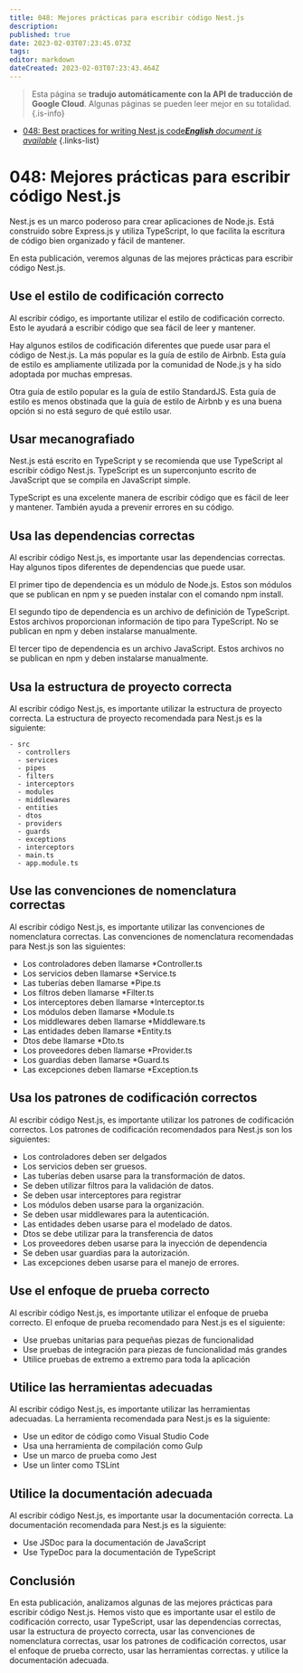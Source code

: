 ```yaml
---
title: 048: Mejores prácticas para escribir código Nest.js
description: 
published: true
date: 2023-02-03T07:23:45.073Z
tags: 
editor: markdown
dateCreated: 2023-02-03T07:23:43.464Z
---
```


> Esta página se **tradujo automáticamente con la API de traducción de Google Cloud**.
Algunas páginas se pueden leer mejor en su totalidad.{.is-info}



- [048: Best practices for writing Nest.js code***English** document is available*](/en/Knowledge-base/Nest-js/Learning/048-best-practices-for-writing-nest-js-code)
{.links-list}


# 048: Mejores prácticas para escribir código Nest.js

Nest.js es un marco poderoso para crear aplicaciones de Node.js. Está construido sobre Express.js y utiliza TypeScript, lo que facilita la escritura de código bien organizado y fácil de mantener.

En esta publicación, veremos algunas de las mejores prácticas para escribir código Nest.js.

## Use el estilo de codificación correcto

Al escribir código, es importante utilizar el estilo de codificación correcto. Esto le ayudará a escribir código que sea fácil de leer y mantener.

Hay algunos estilos de codificación diferentes que puede usar para el código de Nest.js. La más popular es la guía de estilo de Airbnb. Esta guía de estilo es ampliamente utilizada por la comunidad de Node.js y ha sido adoptada por muchas empresas.

Otra guía de estilo popular es la guía de estilo StandardJS. Esta guía de estilo es menos obstinada que la guía de estilo de Airbnb y es una buena opción si no está seguro de qué estilo usar.

## Usar mecanografiado

Nest.js está escrito en TypeScript y se recomienda que use TypeScript al escribir código Nest.js. TypeScript es un superconjunto escrito de JavaScript que se compila en JavaScript simple.

TypeScript es una excelente manera de escribir código que es fácil de leer y mantener. También ayuda a prevenir errores en su código.

## Usa las dependencias correctas

Al escribir código Nest.js, es importante usar las dependencias correctas. Hay algunos tipos diferentes de dependencias que puede usar.

El primer tipo de dependencia es un módulo de Node.js. Estos son módulos que se publican en npm y se pueden instalar con el comando npm install.

El segundo tipo de dependencia es un archivo de definición de TypeScript. Estos archivos proporcionan información de tipo para TypeScript. No se publican en npm y deben instalarse manualmente.

El tercer tipo de dependencia es un archivo JavaScript. Estos archivos no se publican en npm y deben instalarse manualmente.

## Usa la estructura de proyecto correcta

Al escribir código Nest.js, es importante utilizar la estructura de proyecto correcta. La estructura de proyecto recomendada para Nest.js es la siguiente:

```
- src
  - controllers
  - services
  - pipes
  - filters
  - interceptors
  - modules
  - middlewares
  - entities
  - dtos
  - providers
  - guards
  - exceptions
  - interceptors
  - main.ts
  - app.module.ts
```

## Use las convenciones de nomenclatura correctas

Al escribir código Nest.js, es importante utilizar las convenciones de nomenclatura correctas. Las convenciones de nomenclatura recomendadas para Nest.js son las siguientes:

- Los controladores deben llamarse *Controller.ts
- Los servicios deben llamarse *Service.ts
- Las tuberías deben llamarse *Pipe.ts
- Los filtros deben llamarse *Filter.ts
- Los interceptores deben llamarse *Interceptor.ts
- Los módulos deben llamarse *Module.ts
- Los middlewares deben llamarse *Middleware.ts
- Las entidades deben llamarse *Entity.ts
- Dtos debe llamarse *Dto.ts
- Los proveedores deben llamarse *Provider.ts
- Los guardias deben llamarse *Guard.ts
- Las excepciones deben llamarse *Exception.ts

## Usa los patrones de codificación correctos

Al escribir código Nest.js, es importante utilizar los patrones de codificación correctos. Los patrones de codificación recomendados para Nest.js son los siguientes:

- Los controladores deben ser delgados
- Los servicios deben ser gruesos.
- Las tuberías deben usarse para la transformación de datos.
- Se deben utilizar filtros para la validación de datos.
- Se deben usar interceptores para registrar
- Los módulos deben usarse para la organización.
- Se deben usar middlewares para la autenticación.
- Las entidades deben usarse para el modelado de datos.
- Dtos se debe utilizar para la transferencia de datos
- Los proveedores deben usarse para la inyección de dependencia
- Se deben usar guardias para la autorización.
- Las excepciones deben usarse para el manejo de errores.

## Use el enfoque de prueba correcto

Al escribir código Nest.js, es importante utilizar el enfoque de prueba correcto. El enfoque de prueba recomendado para Nest.js es el siguiente:

- Use pruebas unitarias para pequeñas piezas de funcionalidad
- Use pruebas de integración para piezas de funcionalidad más grandes
- Utilice pruebas de extremo a extremo para toda la aplicación

## Utilice las herramientas adecuadas

Al escribir código Nest.js, es importante utilizar las herramientas adecuadas. La herramienta recomendada para Nest.js es la siguiente:

- Use un editor de código como Visual Studio Code
- Usa una herramienta de compilación como Gulp
- Use un marco de prueba como Jest
- Use un linter como TSLint

## Utilice la documentación adecuada

Al escribir código Nest.js, es importante usar la documentación correcta. La documentación recomendada para Nest.js es la siguiente:

- Use JSDoc para la documentación de JavaScript
- Use TypeDoc para la documentación de TypeScript

## Conclusión

En esta publicación, analizamos algunas de las mejores prácticas para escribir código Nest.js. Hemos visto que es importante usar el estilo de codificación correcto, usar TypeScript, usar las dependencias correctas, usar la estructura de proyecto correcta, usar las convenciones de nomenclatura correctas, usar los patrones de codificación correctos, usar el enfoque de prueba correcto, usar las herramientas correctas. y utilice la documentación adecuada.